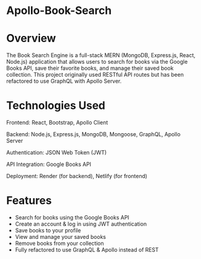 # Apollo-Book-Search

# Overview

The Book Search Engine is a full-stack MERN (MongoDB, Express.js, React, Node.js) application that allows users to search for books via the Google Books API, save their favorite books, and manage their saved book collection. This project originally used RESTful API routes but has been refactored to use GraphQL with Apollo Server.

# Technologies Used

Frontend: React, Bootstrap, Apollo Client

Backend: Node.js, Express.js, MongoDB, Mongoose, GraphQL, Apollo Server

Authentication: JSON Web Token (JWT)

API Integration: Google Books API

Deployment: Render (for backend), Netlify (for frontend)

# Features
- Search for books using the Google Books API
- Create an account & log in using JWT authentication
- Save books to your profile
- View and manage your saved books
- Remove books from your collection
- Fully refactored to use GraphQL & Apollo instead of REST


